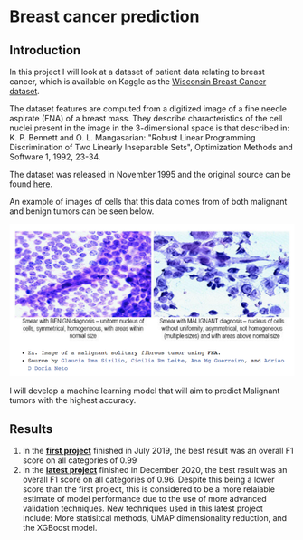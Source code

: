 # Breast cancer prediction

## Introduction

In this project I will look at a dataset of patient data relating to breast cancer, which is available on Kaggle as the [Wisconsin Breast Cancer dataset](https://www.kaggle.com/uciml/breast-cancer-wisconsin-data). 

The dataset features are computed from a digitized image of a fine needle aspirate (FNA) of a breast mass. They describe characteristics of the cell nuclei present in the image in the 3-dimensional space is that described in: K. P. Bennett and O. L. Mangasarian: "Robust Linear Programming Discrimination of Two Linearly Inseparable Sets", Optimization Methods and Software 1, 1992, 23-34.

The dataset was released in November 1995 and the original source can be found [here](https://archive.ics.uci.edu/ml/datasets/Breast+Cancer+Wisconsin+%28Diagnostic%29). 

An example of images of cells that this data comes from of both malignant and benign tumors can be seen below.

![title](img/bc_cells.png)

I will develop a machine learning model that will aim to predict Malignant tumors with the highest accuracy.

## Results

1. In the __[first project](https://github.com/pranath/breast_cancer_prediction/blob/master/breast_cancer_prediction.ipynb)__ finished in July 2019, the best result was an overall F1 score on all categories of 0.99
2. In the __[latest project](https://github.com/pranath/breast_cancer_prediction/blob/master/breast_cancer_prediction2.ipynb)__ finished in December 2020, the best result was an overall F1 score on all categories of 0.96. Despite this being a lower score than the first project, this is considered to be a more relaiable estimate of model performance due to the use of more advanced validation techniques. New techniques used in this latest project include: More statisitcal methods, UMAP dimensionality reduction, and the XGBoost model.
